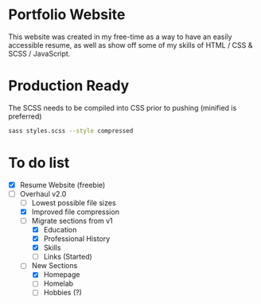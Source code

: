 
# Portfolio Website

This website was created in my free-time as a way to have an easily accessible resume, as well as show off some of my skills of HTML / CSS & SCSS / JavaScript.

# Production Ready

The SCSS needs to be compiled into CSS prior to pushing (minified is preferred)

```sh
sass styles.scss --style compressed
```

# To do list

- [X] Resume Website (freebie)
- [ ] Overhaul v2.0
  - [ ] Lowest possible file sizes
  - [X] Improved file compression
  - [ ] Migrate sections from v1
    - [X] Education
    - [X] Professional History
    - [X] Skills
    - [ ] Links (Started)
  - [ ] New Sections
    - [X] Homepage
    - [ ] Homelab
    - [ ] Hobbies (?)
